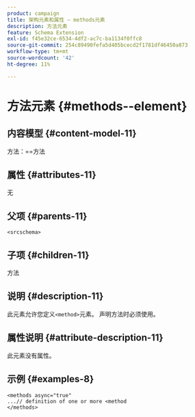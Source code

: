 ```yaml
---
product: campaign
title: 架构元素和属性 — methods元素
description: 方法元素
feature: Schema Extension
exl-id: f45e32ce-6534-4df2-ac7c-ba1134f0ffc8
source-git-commit: 254c89490fefa5d405bcecd2f1781df46450a873
workflow-type: tm+mt
source-wordcount: '42'
ht-degree: 11%

---
```


# 方法元素 {#methods--element}


## 内容模型 {#content-model-11}

方法：==方法

## 属性 {#attributes-11}

无

## 父项 {#parents-11}

`<srcschema>`

## 子项 {#children-11}

方法

## 说明 {#description-11}

此元素允许您定义`<method>`元素。 声明方法时必须使用。

## 属性说明 {#attribute-description-11}

此元素没有属性。

## 示例 {#examples-8}

```
<methods async="true"
...// definition of one or more <method
</methods>
```
